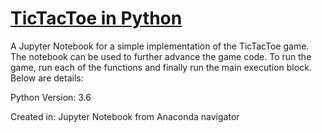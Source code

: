 # <u>TicTacToe in Python</u>

A Jupyter Notebook for a simple implementation of the TicTacToe game. The notebook can be used to further advance the game code. To run the game, run each of the functions and finally run the main execution block. Below are details:

Python Version: 3.6

Created in: Jupyter Notebook from Anaconda navigator